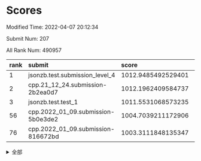 # Scores

Modified Time: 2022-04-07 20:12:34

Submit Num: 207

All Rank Num: 490957

| rank |               submit               |       score        |       sigma        | pk_num |
| :--- | :--------------------------------- | :----------------- | :----------------- | :----- |
| 1    | jsonzb.test.submission_level_4     | 1012.9485492529401 | 0.8113726450321954 | 9492   |
| 2    | cpp.21_12_24.submission-2b2ea0d7   | 1012.1962409584737 | 0.7983692018952627 | 9487   |
| 3    | jsonzb.test.test_1                 | 1011.5531068573235 | 0.7782649908712501 | 9489   |
| 56   | cpp.2022_01_09.submission-5b0e3de2 | 1004.7039211172906 | 0.7276249765907753 | 9485   |
| 76   | cpp.2022_01_09.submission-816672bd | 1003.3111848135347 | 0.7076687040431189 | 9489   |


<details>
<summary>全部</summary>

| rank |                 submit                 |       score        |       sigma        | pk_num |
| :--- | :------------------------------------- | :----------------- | :----------------- | :----- |
| 1    | jsonzb.test.submission_level_4         | 1012.9485492529401 | 0.8113726450321954 | 9492   |
| 2    | cpp.21_12_24.submission-2b2ea0d7       | 1012.1962409584737 | 0.7983692018952627 | 9487   |
| 3    | jsonzb.test.test_1                     | 1011.5531068573235 | 0.7782649908712501 | 9489   |
| 4    | gobigger.level_3.submission_level_3_41 | 1011.3012558263781 | 0.7863978639584813 | 9486   |
| 5    | gobigger.level_3.submission_level_3_35 | 1011.2546427580841 | 0.7755025517961609 | 9488   |
| 6    | gobigger.level_3.submission_level_3_25 | 1011.2403762319595 | 0.7765017316295084 | 9491   |
| 7    | gobigger.level_3.submission_level_3_30 | 1011.2072032200036 | 0.7669775211258586 | 9487   |
| 8    | gobigger.level_3.submission_level_3_17 | 1011.0965565430479 | 0.7853462736843937 | 9486   |
| 9    | gobigger.level_3.submission_level_3_23 | 1010.8973054770818 | 0.7710811599368494 | 9486   |
| 10   | gobigger.level_3.submission_level_3_8  | 1010.7526840480637 | 0.770698732214072  | 9488   |
| 11   | gobigger.level_3.submission_level_3_39 | 1010.7041029412248 | 0.7717452698776246 | 9490   |
| 12   | gobigger.level_3.submission_level_3_21 | 1010.6848294339221 | 0.7769327255688737 | 9486   |
| 13   | gobigger.level_3.submission_level_3_36 | 1010.6665141481127 | 0.7693853960656507 | 9490   |
| 14   | gobigger.level_3.submission_level_3_45 | 1010.6488163899221 | 0.7730268414787126 | 9483   |
| 15   | gobigger.level_3.submission_level_3_13 | 1010.6449233908832 | 0.7575057553878849 | 9489   |
| 16   | gobigger.level_3.submission_level_3_10 | 1010.6437383584474 | 0.7657670737704468 | 9486   |
| 17   | gobigger.level_3.submission_level_3_16 | 1010.6039856891368 | 0.7527831344014905 | 9491   |
| 18   | gobigger.level_3.submission_level_3_40 | 1010.4992649749228 | 0.7476609621519529 | 9486   |
| 19   | gobigger.level_3.submission_level_3_32 | 1010.4781231255819 | 0.7874199322339337 | 9491   |
| 20   | gobigger.level_3.submission_level_3_47 | 1010.4106478700909 | 0.7408186306272098 | 9488   |
| 21   | gobigger.level_3.submission_level_3_11 | 1010.4018972184499 | 0.7486601492611209 | 9488   |
| 22   | gobigger.level_3.submission_level_3_3  | 1010.2635980647451 | 0.7572425895925416 | 9487   |
| 23   | gobigger.level_3.submission_level_3_12 | 1010.2278907107014 | 0.767536558979045  | 9488   |
| 24   | gobigger.level_3.submission_level_3_14 | 1010.1430887679494 | 0.7768450930029623 | 9492   |
| 25   | gobigger.level_3.submission_level_3_46 | 1010.115140090043  | 0.7557824290081511 | 9491   |
| 26   | gobigger.level_3.submission_level_3_44 | 1010.0665417412044 | 0.7571976889910779 | 9487   |
| 27   | gobigger.level_3.submission_level_3_27 | 1010.0372636696478 | 0.7598730847864397 | 9488   |
| 28   | gobigger.level_3.submission_level_3_18 | 1009.9982604379417 | 0.7512717768568623 | 9490   |
| 29   | gobigger.level_3.submission_level_3_15 | 1009.93649141624   | 0.762612439899656  | 9486   |
| 30   | gobigger.level_3.submission_level_3_19 | 1009.9297894110065 | 0.7653940936153467 | 9487   |
| 31   | gobigger.level_3.submission_level_3_5  | 1009.9134861956592 | 0.7683470562045785 | 9481   |
| 32   | gobigger.level_3.submission_level_3_29 | 1009.8679719506838 | 0.7627904557186777 | 9477   |
| 33   | gobigger.level_3.submission_level_3_20 | 1009.8557706856392 | 0.763957887321403  | 9490   |
| 34   | gobigger.level_3.submission_level_3_9  | 1009.8028832659243 | 0.7559679241371446 | 9480   |
| 35   | gobigger.level_3.submission_level_3_49 | 1009.5567988199385 | 0.7492295663319288 | 9489   |
| 36   | gobigger.level_3.submission_level_3_43 | 1009.5120409037205 | 0.7626503687052636 | 9484   |
| 37   | gobigger.level_3.submission_level_3_2  | 1009.4974852897508 | 0.7522860729359651 | 9487   |
| 38   | gobigger.level_3.submission_level_3_24 | 1009.2750129167422 | 0.7433083721750056 | 9486   |
| 39   | gobigger.level_3.submission_level_3_42 | 1009.2725325436196 | 0.7427653139551045 | 9489   |
| 40   | gobigger.level_3.submission_level_3_48 | 1009.236716186587  | 0.7614119330151525 | 9483   |
| 41   | gobigger.level_3.submission_level_3_37 | 1009.1450527768038 | 0.7607480732456919 | 9484   |
| 42   | gobigger.level_3.submission_level_3_28 | 1009.136762266157  | 0.7367324391769412 | 9486   |
| 43   | gobigger.level_3.submission_level_3_26 | 1009.1180380753274 | 0.7573726322288735 | 9484   |
| 44   | gobigger.level_3.submission_level_3_4  | 1009.1131847673979 | 0.7539971519246101 | 9490   |
| 45   | gobigger.level_3.submission_level_3_38 | 1009.0880273783155 | 0.7561590042780271 | 9486   |
| 46   | gobigger.level_3.submission_level_3_33 | 1008.9194161857397 | 0.7495140319577511 | 9490   |
| 47   | gobigger.level_3.submission_level_3_22 | 1008.8451913155322 | 0.7485958382417202 | 9490   |
| 48   | gobigger.level_3.submission_level_3_6  | 1008.8143489766898 | 0.7498133152282601 | 9485   |
| 49   | gobigger.level_3.submission_level_3_7  | 1008.7844426465925 | 0.7512896692840684 | 9487   |
| 50   | gobigger.level_3.submission_level_3_1  | 1008.7773295519918 | 0.7468513956543921 | 9485   |
| 51   | gobigger.level_3.submission_level_3_0  | 1008.6791773056821 | 0.7588958414678457 | 9484   |
| 52   | gobigger.level_3.submission_level_3_34 | 1008.4178783856544 | 0.7428898998426829 | 9483   |
| 53   | gobigger.level_3.submission_level_3_31 | 1008.3981341893885 | 0.7390216218560104 | 9490   |
| 54   | gobigger.level_1.submission_level_1_48 | 1004.8573488032584 | 0.7189010506635453 | 9487   |
| 55   | gobigger.level_1.submission_level_1_27 | 1004.723470058426  | 0.7088919129149459 | 9484   |
| 56   | cpp.2022_01_09.submission-5b0e3de2     | 1004.7039211172906 | 0.7276249765907753 | 9485   |
| 57   | gobigger.level_1.submission_level_1_35 | 1004.6944626632026 | 0.723928053303195  | 9488   |
| 58   | gobigger.level_1.submission_level_1_43 | 1004.4096224389378 | 0.7041402787013191 | 9484   |
| 59   | gobigger.level_1.submission_level_1_11 | 1004.2519986311621 | 0.7115860470463228 | 9486   |
| 60   | gobigger.level_1.submission_level_1_2  | 1004.2302901241814 | 0.7077438427754078 | 9492   |
| 61   | gobigger.level_1.submission_level_1_19 | 1004.2260492139435 | 0.7090352412052298 | 9486   |
| 62   | gobigger.level_1.submission_level_1_25 | 1004.1824114048816 | 0.7175806125171957 | 9486   |
| 63   | gobigger.level_1.submission_level_1_45 | 1004.0463777562561 | 0.7259758940032067 | 9485   |
| 64   | gobigger.level_1.submission_level_1_40 | 1003.992441981892  | 0.7213829863169782 | 9485   |
| 65   | gobigger.level_1.submission_level_1_10 | 1003.962668294194  | 0.7181889809678554 | 9489   |
| 66   | gobigger.level_1.submission_level_1_16 | 1003.8070442540186 | 0.7151893912451842 | 9489   |
| 67   | gobigger.level_1.submission_level_1_30 | 1003.7841010373132 | 0.7162062085417048 | 9482   |
| 68   | gobigger.level_1.submission_level_1_39 | 1003.7664612270902 | 0.7169123604536085 | 9490   |
| 69   | gobigger.level_1.submission_level_1_38 | 1003.7247675200834 | 0.7165286346258027 | 9488   |
| 70   | gobigger.level_1.submission_level_1_29 | 1003.7001476272637 | 0.7163752571976756 | 9490   |
| 71   | gobigger.level_1.submission_level_1_18 | 1003.6785756163354 | 0.7292322150439461 | 9489   |
| 72   | gobigger.level_1.submission_level_1_49 | 1003.6460207450165 | 0.7201815389187535 | 9488   |
| 73   | gobigger.level_1.submission_level_1_23 | 1003.577011328676  | 0.722260242499782  | 9485   |
| 74   | gobigger.level_1.submission_level_1_20 | 1003.5470173393863 | 0.7207362092251715 | 9489   |
| 75   | gobigger.level_1.submission_level_1_17 | 1003.4537401727717 | 0.7076651096725286 | 9490   |
| 76   | cpp.2022_01_09.submission-816672bd     | 1003.3111848135347 | 0.7076687040431189 | 9489   |
| 77   | gobigger.level_1.submission_level_1_1  | 1003.2656368674685 | 0.7234271900212654 | 9485   |
| 78   | gobigger.level_1.submission_level_1_3  | 1003.2587856285201 | 0.7137467401959343 | 9493   |
| 79   | gobigger.level_1.submission_level_1_8  | 1003.2369103800115 | 0.7140113694728629 | 9484   |
| 80   | gobigger.level_1.submission_level_1_28 | 1003.2287444866819 | 0.7150787387054147 | 9493   |
| 81   | gobigger.level_1.submission_level_1_42 | 1003.1879210274433 | 0.7276662191944494 | 9485   |
| 82   | gobigger.level_1.submission_level_1_31 | 1003.1771956886041 | 0.7061700135461116 | 9488   |
| 83   | gobigger.level_1.submission_level_1_6  | 1003.1136118919339 | 0.7231767029428985 | 9486   |
| 84   | gobigger.level_1.submission_level_1_15 | 1003.0240322149455 | 0.7077710590689792 | 9489   |
| 85   | gobigger.level_1.submission_level_1_46 | 1003.017385473825  | 0.7125159083934689 | 9486   |
| 86   | gobigger.level_1.submission_level_1_9  | 1002.8414065834384 | 0.7129972614851071 | 9491   |
| 87   | gobigger.level_1.submission_level_1_41 | 1002.8164734777777 | 0.7085921844294355 | 9491   |
| 88   | gobigger.level_1.submission_level_1_21 | 1002.8134320329162 | 0.7084798826299183 | 9486   |
| 89   | gobigger.level_1.submission_level_1_33 | 1002.7939390500532 | 0.718791964019821  | 9487   |
| 90   | gobigger.level_1.submission_level_1_34 | 1002.7600074240737 | 0.7049979878563473 | 9489   |
| 91   | gobigger.level_1.submission_level_1_44 | 1002.6839192781937 | 0.7167825151939351 | 9492   |
| 92   | gobigger.level_1.submission_level_1_36 | 1002.6166839942274 | 0.7044852725492006 | 9484   |
| 93   | gobigger.level_1.submission_level_1_24 | 1002.6143176192809 | 0.7134238649822497 | 9490   |
| 94   | gobigger.level_1.submission_level_1_14 | 1002.476090694982  | 0.7168707045679115 | 9492   |
| 95   | gobigger.level_1.submission_level_1_22 | 1002.4537622186001 | 0.7162916810447437 | 9484   |
| 96   | gobigger.level_1.submission_level_1_7  | 1002.4331399456415 | 0.7181549582106229 | 9489   |
| 97   | gobigger.level_1.submission_level_1_5  | 1002.340266982299  | 0.7152592744672234 | 9490   |
| 98   | gobigger.level_1.submission_level_1_0  | 1002.2987707706875 | 0.7109755790097065 | 9485   |
| 99   | gobigger.level_1.submission_level_1_12 | 1002.293662262107  | 0.7130784791039665 | 9488   |
| 100  | gobigger.level_1.submission_level_1_13 | 1002.138677439048  | 0.71139702184428   | 9491   |
| 101  | gobigger.level_1.submission_level_1_4  | 1002.0088480889461 | 0.7178900305797647 | 9488   |
| 102  | gobigger.level_1.submission_level_1_37 | 1001.9656262185744 | 0.7086464885328835 | 9490   |
| 103  | gobigger.level_1.submission_level_1_32 | 1001.8932832531516 | 0.7032919646615323 | 9481   |
| 104  | gobigger.level_1.submission_level_1_47 | 1001.7345354317292 | 0.7100968058478956 | 9487   |
| 105  | gobigger.level_1.submission_level_1_26 | 1001.3078255082778 | 0.7092225369034193 | 9488   |
| 106  | gobigger.random.submission_random_29   | 997.3886910130357  | 0.7197229171216991 | 9483   |
| 107  | gobigger.random.submission_random_33   | 997.3011039094574  | 0.7117237784067982 | 9486   |
| 108  | gobigger.random.submission_random_8    | 997.2789075597602  | 0.7012742527653671 | 9486   |
| 109  | gobigger.random.submission_random_20   | 997.1389613882043  | 0.6987514400033453 | 9484   |
| 110  | gobigger.random.submission_random_37   | 997.0818513091468  | 0.7103121951567853 | 9488   |
| 111  | gobigger.random.submission_random_12   | 997.0295327285121  | 0.6974318703693253 | 9484   |
| 112  | gobigger.random.submission_random_27   | 996.9975589944547  | 0.7162608299506645 | 9484   |
| 113  | gobigger.random.submission_random_38   | 996.89380974779    | 0.7200605526183812 | 9487   |
| 114  | gobigger.random.submission_random_43   | 996.8672785263326  | 0.7146007000668859 | 9487   |
| 115  | gobigger.random.submission_random_2    | 996.7901506637481  | 0.7095534372698133 | 9489   |
| 116  | gobigger.random.submission_random_4    | 996.7642874041684  | 0.7117120295382261 | 9491   |
| 117  | gobigger.random.submission_random_23   | 996.7113679517856  | 0.7081399729649076 | 9483   |
| 118  | gobigger.random.submission_random_36   | 996.6340057221419  | 0.7174016703146379 | 9487   |
| 119  | gobigger.random.submission_random_47   | 996.575490413771   | 0.7193693636298621 | 9484   |
| 120  | gobigger.random.submission_random_10   | 996.574813348685   | 0.7139068530374919 | 9493   |
| 121  | gobigger.random.submission_random_49   | 996.519369314381   | 0.713224656537441  | 9487   |
| 122  | gobigger.random.submission_random_3    | 996.44459048483    | 0.7070072036271826 | 9486   |
| 123  | gobigger.random.submission_random_21   | 996.4199162011985  | 0.7108060384132944 | 9489   |
| 124  | gobigger.random.submission_random_35   | 996.4145886528047  | 0.7165047100291722 | 9491   |
| 125  | gobigger.random.submission_random_16   | 996.3851435685336  | 0.7062429106933468 | 9490   |
| 126  | gobigger.random.submission_random_18   | 996.3827021466767  | 0.708295391442683  | 9485   |
| 127  | gobigger.random.submission_random_44   | 996.3744374747129  | 0.7158127165497385 | 9485   |
| 128  | gobigger.random.submission_random_22   | 996.374181652878   | 0.7139879247243851 | 9489   |
| 129  | gobigger.random.submission_random_5    | 996.2346417628271  | 0.70098508365177   | 9489   |
| 130  | gobigger.random.submission_random_28   | 996.0941933230163  | 0.7211787483145558 | 9488   |
| 131  | gobigger.random.submission_random_17   | 996.0544312742941  | 0.6997614033375865 | 9487   |
| 132  | gobigger.random.submission_random_26   | 996.0441892322264  | 0.7111745829735033 | 9488   |
| 133  | gobigger.random.submission_random_15   | 996.0063648236409  | 0.713311428334011  | 9489   |
| 134  | gobigger.random.submission_random_39   | 995.9918965197644  | 0.7113770979009427 | 9490   |
| 135  | gobigger.random.submission_random_14   | 995.9518860912722  | 0.6982801570828766 | 9485   |
| 136  | gobigger.random.submission_random_24   | 995.9175143659785  | 0.7123620634451415 | 9488   |
| 137  | gobigger.random.submission_random_34   | 995.7445752835871  | 0.7159349525115254 | 9485   |
| 138  | gobigger.random.submission_random_11   | 995.7287040888814  | 0.7080827409231646 | 9490   |
| 139  | gobigger.random.submission_random_32   | 995.7138779935237  | 0.7019116710167452 | 9487   |
| 140  | gobigger.random.submission_random_7    | 995.6825417916012  | 0.7187814269665446 | 9485   |
| 141  | gobigger.random.submission_random_25   | 995.635686167281   | 0.7131375066146234 | 9487   |
| 142  | gobigger.random.submission_random_46   | 995.6276306749232  | 0.710481526665388  | 9487   |
| 143  | gobigger.random.submission_random_42   | 995.6033622643494  | 0.7143667435306703 | 9484   |
| 144  | gobigger.random.submission_random_31   | 995.5931102967597  | 0.7041613334369052 | 9483   |
| 145  | gobigger.random.submission_random_48   | 995.5610722959851  | 0.706817562855377  | 9486   |
| 146  | gobigger.random.submission_random_1    | 995.4989948054085  | 0.7112645901591419 | 9486   |
| 147  | gobigger.random.submission_random_40   | 995.3948267491679  | 0.7002796912745498 | 9489   |
| 148  | gobigger.random.submission_random_0    | 995.3534017025281  | 0.7123371912428121 | 9483   |
| 149  | gobigger.random.submission_random_45   | 995.3233814967026  | 0.7094988110223621 | 9490   |
| 150  | gobigger.level_2.submission_level_2_25 | 995.313320203208   | 0.7268938203938347 | 9490   |
| 151  | gobigger.random.submission_random_13   | 995.2567080476366  | 0.7214732063796457 | 9486   |
| 152  | gobigger.random.submission_random_30   | 995.1900192532211  | 0.7183576643976811 | 9486   |
| 153  | gobigger.random.submission_random_19   | 994.9593872659254  | 0.7196416498869682 | 9487   |
| 154  | gobigger.random.submission_random_9    | 994.8805867270271  | 0.7276433681304835 | 9485   |
| 155  | gobigger.random.submission_random_41   | 994.8650550190658  | 0.7120857763234726 | 9489   |
| 156  | gobigger.random.submission_random_6    | 994.6280864821429  | 0.7221254357839557 | 9488   |
| 157  | gobigger.level_2.submission_level_2_44 | 993.889189966234   | 0.7341644790098484 | 9480   |
| 158  | gobigger.level_2.submission_level_2_33 | 993.787517010756   | 0.7301879600408766 | 9481   |
| 159  | gobigger.level_2.submission_level_2_2  | 993.6143043037395  | 0.7514905420500794 | 9490   |
| 160  | gobigger.level_2.submission_level_2_1  | 993.5087737546565  | 0.7365460310059931 | 9487   |
| 161  | gobigger.level_2.submission_level_2_15 | 993.4992738524924  | 0.741635030032636  | 9480   |
| 162  | gobigger.level_2.submission_level_2_23 | 993.3322440480342  | 0.7328153309309196 | 9490   |
| 163  | gobigger.level_2.submission_level_2_24 | 993.2414794924723  | 0.7305088880210959 | 9485   |
| 164  | gobigger.level_2.submission_level_2_11 | 993.1721588525045  | 0.7444093089500586 | 9482   |
| 165  | gobigger.level_2.submission_level_2_42 | 993.0596707937736  | 0.7200559506851667 | 9487   |
| 166  | gobigger.level_2.submission_level_2_4  | 993.0569875277259  | 0.7378800205238215 | 9482   |
| 167  | gobigger.level_2.submission_level_2_14 | 992.8063809964341  | 0.7610372491021926 | 9491   |
| 168  | gobigger.level_2.submission_level_2_38 | 992.7523773081109  | 0.7400869206950363 | 9489   |
| 169  | gobigger.level_2.submission_level_2_21 | 992.7364565501211  | 0.7424433491328848 | 9484   |
| 170  | gobigger.level_2.submission_level_2_40 | 992.7148251685982  | 0.7272933436862218 | 9487   |
| 171  | gobigger.level_2.submission_level_2_22 | 992.7050663053785  | 0.7353992106743503 | 9486   |
| 172  | gobigger.level_2.submission_level_2_37 | 992.6552303240783  | 0.7388212602717057 | 9487   |
| 173  | gobigger.level_2.submission_level_2_3  | 992.624504166295   | 0.7629308474048071 | 9489   |
| 174  | gobigger.level_2.submission_level_2_30 | 992.6198181343577  | 0.7480753374881532 | 9488   |
| 175  | gobigger.level_2.submission_level_2_28 | 992.5688411561716  | 0.7391077301889715 | 9491   |
| 176  | gobigger.level_2.submission_level_2_39 | 992.5635948939798  | 0.7281993138318966 | 9490   |
| 177  | gobigger.level_2.submission_level_2_7  | 992.5455510842364  | 0.740370672599883  | 9484   |
| 178  | gobigger.level_2.submission_level_2_20 | 992.5189640493834  | 0.7397652627296591 | 9486   |
| 179  | gobigger.level_2.submission_level_2_12 | 992.51350630724    | 0.7444003238906085 | 9490   |
| 180  | gobigger.level_2.submission_level_2_8  | 992.5069418245192  | 0.7451691945092238 | 9482   |
| 181  | gobigger.level_2.submission_level_2_5  | 992.3821922290691  | 0.7346670343919532 | 9483   |
| 182  | gobigger.level_2.submission_level_2_16 | 992.3496560480263  | 0.7469220546510388 | 9487   |
| 183  | gobigger.level_2.submission_level_2_19 | 992.1995142448693  | 0.7417949060496782 | 9485   |
| 184  | gobigger.level_2.submission_level_2_31 | 992.1550859459156  | 0.7469142721986682 | 9489   |
| 185  | gobigger.level_2.submission_level_2_13 | 992.1023493480757  | 0.757032807022784  | 9483   |
| 186  | gobigger.level_2.submission_level_2_35 | 992.0157032788553  | 0.7380236179107066 | 9485   |
| 187  | gobigger.level_2.submission_level_2_27 | 991.9604839142341  | 0.7640859826688462 | 9487   |
| 188  | gobigger.level_2.submission_level_2_34 | 991.9441480683481  | 0.7427912517274945 | 9489   |
| 189  | gobigger.level_2.submission_level_2_47 | 991.8169048566548  | 0.7734964831596742 | 9481   |
| 190  | gobigger.level_2.submission_level_2_48 | 991.8003736217944  | 0.7433291956172475 | 9488   |
| 191  | gobigger.level_2.submission_level_2_49 | 991.7954099582388  | 0.7452407804622821 | 9485   |
| 192  | gobigger.level_2.submission_level_2_26 | 991.6511508909268  | 0.7427296168222038 | 9488   |
| 193  | gobigger.level_2.submission_level_2_18 | 991.572346647515   | 0.7465316789654812 | 9492   |
| 194  | gobigger.level_2.submission_level_2_45 | 991.5641108444033  | 0.7311280522459853 | 9491   |
| 195  | gobigger.level_2.submission_level_2_46 | 991.5506466350045  | 0.7550054249579543 | 9491   |
| 196  | gobigger.level_2.submission_level_2_6  | 991.5213207150714  | 0.7567658044922037 | 9483   |
| 197  | gobigger.level_2.submission_level_2_29 | 991.4925991484591  | 0.7515963481807927 | 9487   |
| 198  | gobigger.level_2.submission_level_2_9  | 991.4114455065954  | 0.74906716235986   | 9487   |
| 199  | gobigger.level_2.submission_level_2_43 | 991.3495414663752  | 0.7491100394193849 | 9489   |
| 200  | gobigger.level_2.submission_level_2_17 | 991.2125842817939  | 0.7415039960458362 | 9490   |
| 201  | gobigger.level_2.submission_level_2_36 | 991.0947317744822  | 0.7644325110170297 | 9481   |
| 202  | gobigger.level_2.submission_level_2_41 | 990.9861808795547  | 0.7566250070386336 | 9494   |
| 203  | gobigger.level_2.submission_level_2_0  | 990.8881303358571  | 0.765640781845468  | 9485   |
| 204  | gobigger.level_2.submission_level_2_10 | 990.6999252996454  | 0.7641942378441525 | 9483   |
| 205  | gobigger.level_2.submission_level_2_32 | 989.9297835852755  | 0.7678402132794341 | 9489   |
| 206  | gobigger.none.submission_none_0        | 977.9541247394932  | 1.3106054809210108 | 9493   |
| 207  | gobigger.none.submission_none_1        | 975.5175948439379  | 1.5824753198676895 | 9491   |

</details>